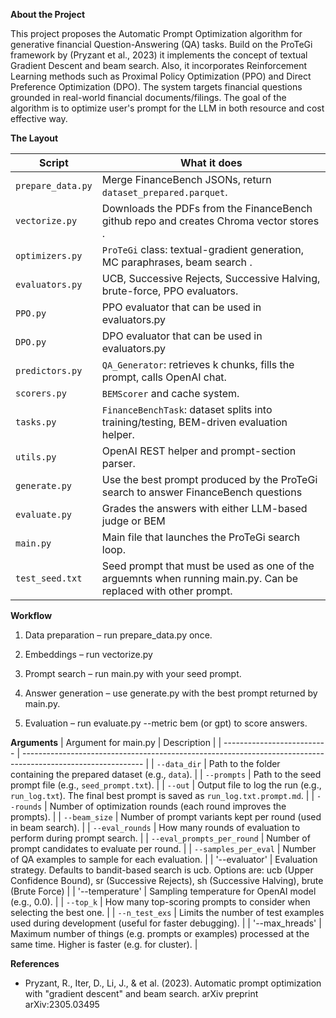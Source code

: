 **About the Project**

This project proposes the Automatic Prompt Optimization algorithm for generative financial Question-Answering (QA) tasks. Build on the ProTeGi framework by (Pryzant et al., 2023) it implements the concept of textual Gradient Descent and beam search. Also, it incorporates Reinforcement Learning methods such as Proximal Policy Optimization (PPO) and Direct Preference Optimization (DPO). The system targets financial questions grounded in real-world financial documents/filings. The goal of the algorithm is to optimize user's prompt for the LLM in both resource and cost effective way. 




**The Layout**

| Script            | What it does                                                                                                    |
| ----------------- | --------------------------------------------------------------------------------------------------------------- |
| `prepare_data.py` | Merge FinanceBench JSONs, return `dataset_prepared.parquet`.                                                    |
| `vectorize.py`    | Downloads the PDFs from the FinanceBench github repo and creates Chroma vector stores .                         |
| `optimizers.py`   | `ProTeGi` class: textual-gradient generation, MC paraphrases, beam search     .                                 |
| `evaluators.py`   | UCB, Successive Rejects, Successive Halving, brute-force, PPO evaluators.                                       |
| `PPO.py`          | PPO evaluator that can be used in evaluators.py                                                                 |
| `DPO.py`          | DPO evaluator that can be used in evaluators.py                                                                 |
| `predictors.py`   | `QA_Generator`: retrieves k chunks, fills the prompt, calls OpenAI chat.                                        |
| `scorers.py`      | `BEMScorer` and cache system.                                                                                   |
| `tasks.py`        | `FinanceBenchTask`: dataset splits into training/testing, BEM-driven evaluation helper.                         |
| `utils.py`        | OpenAI REST helper and prompt-section parser.                                                                   |
| `generate.py`     | Use the best prompt produced by the ProTeGi search to answer FinanceBench questions                             |
| `evaluate.py`     | Grades the answers with either LLM-based judge or BEM                                                           |
| `main.py`         | Main file that launches the ProTeGi search loop.                                                                |
| `test_seed.txt`   | Seed prompt that must be used as one of the arguemnts when running main.py. Can be replaced with other prompt.  |


**Workflow**
1. Data preparation – run prepare_data.py once.

2. Embeddings – run vectorize.py

3. Prompt search – run main.py with your seed prompt.

4. Answer generation – use generate.py with the best prompt returned by main.py.

5. Evaluation – run evaluate.py --metric bem (or gpt) to score answers.


**Arguments** 
| Argument for main.py       | Description                                                                                                  |
| -------------------------- | ------------------------------------------------------------------------------------------------------------ |
| `--data_dir`               | Path to the folder containing the prepared dataset (e.g., `data`).                                           |
| `--prompts`                | Path to the seed prompt file (e.g., `seed_prompt.txt`).                                                      |
| `--out`                    | Output file to log the run (e.g., `run_log.txt`). The final best prompt is saved as `run_log.txt.prompt.md`. |
| `--rounds`                 | Number of optimization rounds (each round improves the prompts).                                             |
| `--beam_size`              | Number of prompt variants kept per round (used in beam search).                                              |
| `--eval_rounds`            | How many rounds of evaluation to perform during prompt search.                                               |
| `--eval_prompts_per_round` | Number of prompt candidates to evaluate per round.                                                           |
| `--samples_per_eval`       | Number of QA examples to sample for each evaluation.                                                         |
| '--evaluator'              | Evaluation strategy. Defaults to bandit-based search is ucb. Options are: ucb (Upper Confidence Bound), sr (Successive Rejects), sh (Successive Halving), brute (Brute Force) |
| '--temperature'            | Sampling temperature for OpenAI model (e.g., 0.0).                                                           |
| `--top_k`                  | How many top-scoring prompts to consider when selecting the best one.                                        |
| `--n_test_exs`             | Limits the number of test examples used during development (useful for faster debugging).                    |
| '--max_hreads'             | Maximum number of things (e.g. prompts or examples) processed at the same time. Higher is faster (e.g. for cluster). |

**References**
 - Pryzant, R., Iter, D., Li, J., & et al. (2023). Automatic prompt optimization with "gradient descent" and beam search. arXiv preprint arXiv:2305.03495 
